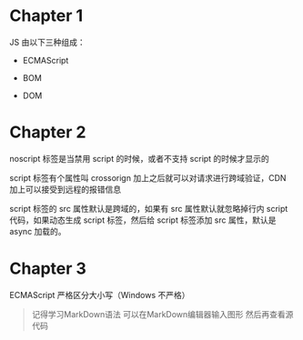 # Chapter 1

JS 由以下三种组成：

- ECMAScript

- BOM

- DOM

# Chapter 2

noscript 标签是当禁用 script 的时候，或者不支持 script 的时候才显示的

script 标签有个属性叫 crossorign 加上之后就可以对请求进行跨域验证，CDN 加上可以接受到远程的报错信息

script 标签的 src 属性默认是跨域的，如果有 src 属性默认就忽略掉行内 script 代码，如果动态生成 script 标签，然后给 script 标签添加 src 属性，默认是 async 加载的。

# Chapter 3

ECMAScript 严格区分大小写（Windows 不严格）

> 记得学习MarkDown语法  可以在MarkDown编辑器输入图形 然后再查看源代码

